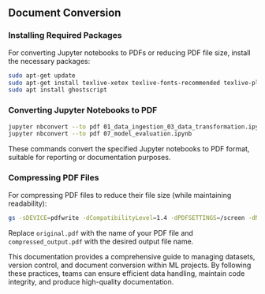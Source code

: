 ## Document Conversion

### Installing Required Packages

For converting Jupyter notebooks to PDFs or reducing PDF file size, install the necessary packages:

```bash
sudo apt-get update
sudo apt-get install texlive-xetex texlive-fonts-recommended texlive-plain-generic pandoc
sudo apt install ghostscript
```

### Converting Jupyter Notebooks to PDF

```bash
jupyter nbconvert --to pdf 01_data_ingestion_03_data_transformation.ipynb
jupyter nbconvert --to pdf 07_model_evaluation.ipynb
```

These commands convert the specified Jupyter notebooks to PDF format, suitable for reporting or documentation purposes.

### Compressing PDF Files

For compressing PDF files to reduce their file size (while maintaining readability):

```bash
gs -sDEVICE=pdfwrite -dCompatibilityLevel=1.4 -dPDFSETTINGS=/screen -dNOPAUSE -dQUIET -dBATCH -sOutputFile=compressed_output.pdf original.pdf
```

Replace `original.pdf` with the name of your PDF file and `compressed_output.pdf` with the desired output file name.

This documentation provides a comprehensive guide to managing datasets, version control, and document conversion within ML projects. By following these practices, teams can ensure efficient data handling, maintain code integrity, and produce high-quality documentation.